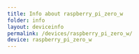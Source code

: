 ```yaml
---
title: Info about raspberry_pi_zero_w
folder: info
layout: deviceinfo
permalink: /devices/raspberry_pi_zero_w/
device: raspberry_pi_zero_w
---
```

